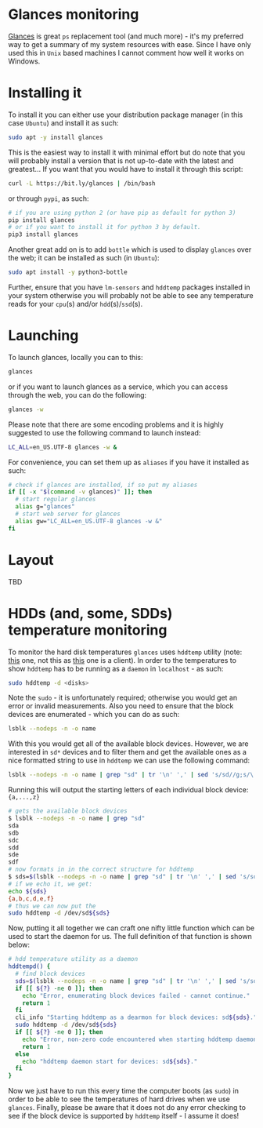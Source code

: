 # Glances monitoring

[Glances][1] is great `ps` replacement tool (and much more) - it's my preferred way to get a summary of my system resources with ease.
Since I have only used this in `Unix` based machines I cannot comment how well it works on Windows.

# Installing it

To install it you can either use your distribution package manager (in this case `Ubuntu`) and install it as such:

```bash
sudo apt -y install glances
```

This is the easiest way to install it with minimal effort but do note that you will probably install a version that is not up-to-date with the latest and greatest...
If you want that you would have to install it through this script:

```bash
curl -L https://bit.ly/glances | /bin/bash
```

or through `pypi`, as such:

```bash
# if you are using python 2 (or have pip as default for python 3)
pip install glances
# or if you want to install it for python 3 by default.
pip3 install glances
```

Another great add on is to add `bottle` which is used to display `glances` over the web; it can be installed as such (in `Ubuntu`):

```bash
sudo apt install -y python3-bottle
```

Further, ensure that you have `lm-sensors` and `hddtemp` packages installed in your system otherwise you will probably not be able to see any temperature reads for your `cpu`(s) and/or `hdd`(s)/`ssd`(s).

# Launching

To launch glances, locally you can to this:

```bash
glances
``` 

or if you want to launch glances as a service, which you can access through the web, you can do the following:

```bash
glances -w
```

Please note that there are some encoding problems and it is highly suggested to use the following command to launch instead:

```bash
LC_ALL=en_US.UTF-8 glances -w &
```

For convenience, you can set them up as `aliases` if you have it installed as such:

```bash
# check if glances are installed, if so put my aliases
if [[ -x "$(command -v glances)" ]]; then
  # start regular glances
  alias g="glances"
  # start web server for glances
  alias gw="LC_ALL=en_US.UTF-8 glances -w &"
fi
```

# Layout

TBD

# HDDs (and, some, SDDs) temperature monitoring

To monitor the hard disk temperatures `glances` uses `hddtemp` utility (note: [this][2] one, not this as [this][3] one is a client).
In order to the temperatures to show `hddtemp` has to be running as a `daemon` in `localhost` - as such:

```bash
sudo hddtemp -d <disks>
```

Note the `sudo` - it is unfortunately required; otherwise you would get an error or invalid measurements.
Also you need to ensure that the block devices are enumerated - which you can do as such:

```bash
lsblk --nodeps -n -o name
```

With this you would get all of the available block devices.
However, we are interested in `sd*` devices and to filter them and get the available ones as a nice formatted string to use in `hddtemp` we can use the following command:

```bash
lsblk --nodeps -n -o name | grep "sd" | tr '\n' ',' | sed 's/sd//g;s/\(.*\).$/{\1}/'
```

Running this will output the starting letters of each individual block device: `{a,...,z}`

```bash
# gets the available block devices
$ lsblk --nodeps -n -o name | grep "sd"                                                                                                      │
sda                                                                                                                                                             │
sdb                                                                                                                                                             │
sdc                                                                                                                                                             │
sdd                                                                                                                                                             │
sde                                                                                                                                                             │
sdf   
# now formats in in the correct structure for hddtemp
$ sds=$(lsblk --nodeps -n -o name | grep "sd" | tr '\n' ',' | sed 's/sd//g;s/\(.*\).$/{\1}/')
# if we echo it, we get:
echo ${sds}
{a,b,c,d,e,f}
# thus we can now put the
sudo hddtemp -d /dev/sd${sds}
```

Now, putting it all together we can craft one nifty little function which can be used to start the daemon for us. 
The full definition of that function is shown below:

```bash
# hdd temperature utility as a daemon
hddtempd() {
  # find block devices
  sds=$(lsblk --nodeps -n -o name | grep "sd" | tr '\n' ',' | sed 's/sd//g;s/\(.*\).$/{\1}/')
  if [[ ${?} -ne 0 ]]; then
    echo "Error, enumerating block devices failed - cannot continue."
    return 1
  fi
  cli_info "Starting hddtemp as a dearmon for block devices: sd${sds}."
  sudo hddtemp -d /dev/sd${sds}
  if [[ ${?} -ne 0 ]]; then
    echo "Error, non-zero code encountered when starting hddtemp daemon."
    return 1
  else
    echo "hddtemp daemon start for devices: sd${sds}."
  fi
}
```

Now we just have to run this every time the computer boots (as `sudo`) in order to be able to see the temperatures of hard drives when we use `glances`.
Finally, please be aware that it does not do any error checking to see if the block device is supported by `hddtemp` itself - I assume it does!

[1]: https://github.com/nicolargo/glances
[2]: https://github.com/guzu/hddtemp
[3]: https://pypi.org/project/hddtemp/